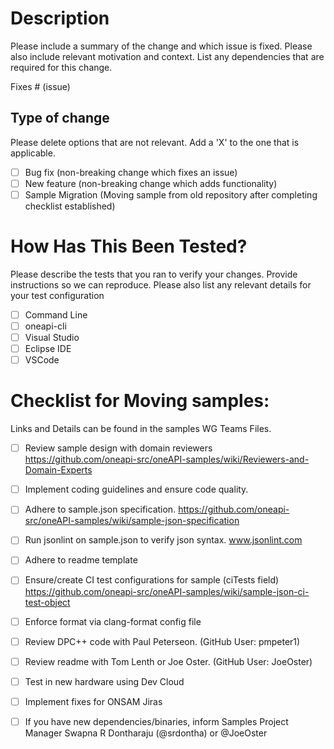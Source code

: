 # Description

Please include a summary of the change and which issue is fixed. Please also include relevant motivation and context. List any dependencies that are required for this change.

Fixes # (issue) 

## Type of change

Please delete options that are not relevant. Add a 'X' to the one that is applicable. 

- [ ] Bug fix (non-breaking change which fixes an issue)
- [ ] New feature (non-breaking change which adds functionality)
- [ ] Sample Migration (Moving sample from old repository after completing checklist established)

# How Has This Been Tested?

Please describe the tests that you ran to verify your changes. Provide instructions so we can reproduce. Please also list any relevant details for your test configuration

- [ ] Command Line
- [ ] oneapi-cli
- [ ] Visual Studio
- [ ] Eclipse IDE
- [ ] VSCode

# Checklist for Moving samples:
Links and Details can be found in the samples WG Teams Files. 

- [ ] Review sample design with domain reviewers https://github.com/oneapi-src/oneAPI-samples/wiki/Reviewers-and-Domain-Experts 
- [ ] Implement coding guidelines and ensure code quality.
- [ ] Adhere to sample.json specification. https://github.com/oneapi-src/oneAPI-samples/wiki/sample-json-specification
- [ ] Run jsonlint on sample.json to verify json syntax. www.jsonlint.com
- [ ] Adhere to readme template 
- [ ] Ensure/create CI test configurations for sample (ciTests field) https://github.com/oneapi-src/oneAPI-samples/wiki/sample-json-ci-test-object
- [ ] Enforce format via clang-format config file
- [ ] Review DPC++ code with Paul Peterseon. (GitHub User: pmpeter1)
- [ ] Review readme with Tom Lenth or Joe Oster. (GitHub User: JoeOster)
- [ ] Test in new hardware using Dev Cloud 
- [ ] Implement fixes for ONSAM Jiras
- [ ] If you have new dependencies/binaries, inform Samples Project Manager Swapna R Dontharaju (@srdontha) or @JoeOster


